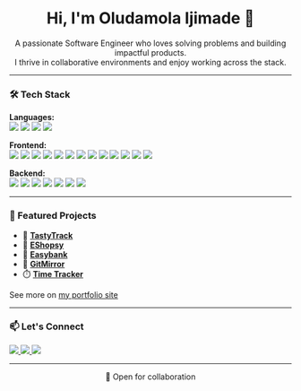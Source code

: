 <h1 align="center">Hi, I'm Oludamola Ijimade 👋</h1>
<p align="center">
  A passionate Software Engineer who loves solving problems and building impactful products.<br />
  I thrive in collaborative environments and enjoy working across the stack.
</p>

---

### 🛠️ Tech Stack

<p>
  <strong>Languages:</strong><br/>
  <img src="https://img.shields.io/badge/TypeScript-3178c6?style=for-the-badge&logo=typescript&logoColor=white"/>
  <img src="https://img.shields.io/badge/JavaScript-f7df1e?style=for-the-badge&logo=javascript&logoColor=black"/>
  <img src="https://img.shields.io/badge/Python-3776ab?style=for-the-badge&logo=python&logoColor=white"/>
  <img src="https://img.shields.io/badge/GraphQL-e535ab?style=for-the-badge&logo=graphql&logoColor=white"/>
<p>
    <strong>Frontend:</strong><br/>
    <img src="https://img.shields.io/badge/React-61dafb?style=for-the-badge&logo=react&logoColor=black"/>
    <img src="https://img.shields.io/badge/Next.js-000000?style=for-the-badge&logo=nextdotjs&logoColor=white"/>
    <img src="https://img.shields.io/badge/Tailwind CSS-06b6d4?style=for-the-badge&logo=tailwindcss&logoColor=white"/>
    <img src="https://img.shields.io/badge/Redux-764abc?style=for-the-badge&logo=redux&logoColor=white"/>
    <img src="https://img.shields.io/badge/Zustand-000000?style=for-the-badge&logo=z&logoColor=white"/>
    <img src="https://img.shields.io/badge/Storybook-ff4785?style=for-the-badge&logo=storybook&logoColor=white"/>
    <img src="https://img.shields.io/badge/MUI-007fff?style=for-the-badge&logo=mui&logoColor=white"/>
    <img src="https://img.shields.io/badge/Vite-646cff?style=for-the-badge&logo=vite&logoColor=white"/>
    <img src="https://img.shields.io/badge/Storybook-ff4785?style=for-the-badge&logo=storybook&logoColor=white"/>
    <img src="https://img.shields.io/badge/SASS-cc6699?style=for-the-badge&logo=sass&logoColor=white"/>
    <img src="https://img.shields.io/badge/Gulp-cf4647?style=for-the-badge&logo=gulp&logoColor=white"/>
    <img src="https://img.shields.io/badge/NPM-cb0000?style=for-the-badge&logo=npm&logoColor=white"/>
    <img src="https://img.shields.io/badge/Yarn-2c8ebb?style=for-the-badge&logo=yarn&logoColor=white"/>
</p>

<p>
<strong>Backend:</strong><br/>
    <img src="https://img.shields.io/badge/Node.js-339933?style=for-the-badge&logo=nodedotjs&logoColor=white"/>
    <img src="https://img.shields.io/badge/Express.js-000000?style=for-the-badge&logo=express&logoColor=white"/>
    <img src="https://img.shields.io/badge/NestJS-e0234e?style=for-the-badge&logo=nestjs&logoColor=white"/>
    <img src="https://img.shields.io/badge/MongoDB-47a248?style=for-the-badge&logo=mongodb&logoColor=white"/>
    <img src="https://img.shields.io/badge/Firebase-ffca28?style=for-the-badge&logo=firebase&logoColor=black"/>
    <img src="https://img.shields.io/badge/Postman-ff6c37?style=for-the-badge&logo=postman&logoColor=white"/>
    <img src="https://img.shields.io/badge/Socket.IO-010101?style=for-the-badge&logo=socket.io&logoColor=white"/>
</p>

---

### 🚀 Featured Projects

- 🌟 [**TastyTrack**](https://tastytrack.vercel.app/)
- 🛒 [**EShopsy**](https://kaddesh.github.io/EShopsy/)
- 🏦 [**Easybank**](https://kaddesh.github.io/easybank-/)
- 📁 [**GitMirror**](https://gitmirror.vercel.app/)
- ⏱️ [**Time Tracker**](https://time-tracking-dashboard-pied-eight.vercel.app/)

See more on [my portfolio site](https://my-portfolio-red-zeta-15.vercel.app/)

---

### 📫 Let's Connect

<p>
  <a href="mailto:oludamolaijimade@gmail.com">
    <img src="https://img.shields.io/badge/Gmail-D14836?style=for-the-badge&logo=gmail&logoColor=white"/>
  </a>
  <a href="https://www.linkedin.com/in/oludamola-ijimade-3a341a1b3/">
    <img src="https://img.shields.io/badge/LinkedIn-0077b5?style=for-the-badge&logo=linkedin&logoColor=white"/>
  </a>
  <a href="https://github.com/Kaddesh">
    <img src="https://img.shields.io/badge/GitHub-181717?style=for-the-badge&logo=github&logoColor=white"/>
  </a>
</p>

---

<p align="center">🚀 Open for collaboration</p>
